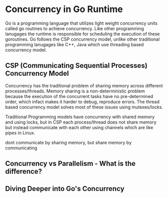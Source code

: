 # Concurrency in Go Runtime

Go is a programming language that utilizes light weight concurrency units called go routines to achieve concurrency. Like other programming lanugages the runtime is responsible for scheduling the execution of these goroutines. Go follows the CSP concurrency model, unlike other traditional programming lanugages like C++, Java which use threading based concurrency model.



## CSP (Communicating Sequential Processes) Concurrency Model

Concurrency has the traditional problem of sharing memory across different processes/threads. Memory sharing is a non-deterministic problem because the execution of the concurrent tasks have no pre-determined order, which infact makes it harder to debug, reproduce errors. The thread based concurrency model solves most of these issues using mutexes/locks. 

Traditional Programming models have concurrency with shared memory and using locks, but in CSP each process/thread does not share memory but instead communicate with each other using channels which are like pipes in Linux.

dont communicate by sharing memory, but share memory by communicating


## Concurrency vs Parallelism - What is the difference?




## Diving Deeper into Go's Concurrency


